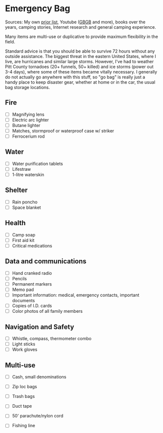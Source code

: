 # Emergency Bag

Sources: My own [prior list](http://garzikrants.blogspot.com/2011/07/contents-of-our-go-bag.html), Youtube ([GBGB](https://www.youtube.com/channel/UCSF08irENp73EwqJ42rCsIQ) and more), books over the years, camping stories, Internet research and general camping experience.

Many items are multi-use or duplicative to provide maximum flexibility in the field.

Standard advice is that you should be able to survive 72 hours without any outside assistance. The biggest threat in the eastern United States, where I live, are hurricanes and similar large storms.  However, I've had to weather Pitt County tornadoes (20+ funnels, 50+ killed) and ice storms (power out 3-4 days), where some of these items became vitally necessary.  I generally do not actually go anywhere with this stuff, so "go bag" is really just a handy place to keep disaster gear, whether at home or in the car, the usual bag storage locations.

## Fire
- [ ] Magnifying lens
- [ ] Electric arc lighter
- [ ] Butane lighter
- [ ] Matches, stormproof or waterproof case w/ striker
- [ ] Ferrocerium rod

## Water
- [ ] Water purification tablets
- [ ] Lifestraw
- [ ] 1-litre waterskin

## Shelter
- [ ] Rain poncho
- [ ] Space blanket

## Health
- [ ] Camp soap
- [ ] First aid kit
- [ ] Critical medications

## Data and communications
- [ ] Hand cranked radio
- [ ] Pencils
- [ ] Permanent markers
- [ ] Memo pad
- [ ] Important information: medical, emergency contacts, important documents
- [ ] Copies of I.D. cards
- [ ] Color photos of all family members

## Navigation and Safety
- [ ] Whistle, compass, thermometer combo
- [ ] Light sticks
- [ ] Work gloves

## Multi-use
- [ ] Cash, small denominations
- [ ] Zip loc bags
- [ ] Trash bags
- [ ] Duct tape
- [ ] 50' parachute/nylon cord
- [ ] Fishing line

